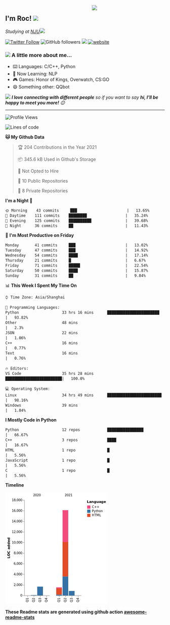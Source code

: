 <img align='right' src="https://media.giphy.com/media/M9gbBd9nbDrOTu1Mqx/giphy.gif" width="230">
<h2>I'm Roc! <img src="https://media.giphy.com/media/12oufCB0MyZ1Go/giphy.gif" width="50"></h2>
<p><em>Studying at <a href="http://www.nju.edu.cn">NJU</a><img src="https://media.giphy.com/media/WUlplcMpOCEmTGBtBW/giphy.gif" width="50"> 
</em></p>

[![Twitter Follow](https://img.shields.io/twitter/follow/Roc78862980?label=Follow)](https://twitter.com/intent/follow?screen_name=Roc78862980)
![GitHub followers](https://img.shields.io/github/followers/roc136?label=Follow&style=social)
![](https://visitor-badge.glitch.me/badge?page_id=Roc136.Roc136)
[![website](https://img.shields.io/badge/Website-46a2f1.svg?&style=flat-square&logo=Google-Chrome&logoColor=white&link=https://blog.roc136.top)](https://blog.roc136.top)
<!-- ![Waka Readme](https://github.com/anmol098/anmol098/workflows/Waka%20Readme/badge.svg) -->
<!-- [![Linkedin: anmol](https://img.shields.io/badge/-anmol-blue?style=flat-square&logo=Linkedin&logoColor=white&link=https://www.linkedin.com/in/anmol-p-singh/)](https://www.linkedin.com/in/anmol-p-singh/) -->

### <img src="https://media.giphy.com/media/VgCDAzcKvsR6OM0uWg/giphy.gif" width="50"> A little more about me...  

- ⌨️ Languages: C/C++, Python
- 🌱 Now Learning: NLP
- 🎮 Games: Honor of Kings, Overwatch, CS:GO
- 😄 Something other: QQbot

<img src="https://media.giphy.com/media/LnQjpWaON8nhr21vNW/giphy.gif" width="60"> <em><b>I love connecting with different people</b> so if you want to say <b>hi, I'll be happy to meet you more!</b> 😊</em>

---
<!--START_SECTION:waka-->
![Profile Views](http://img.shields.io/badge/Profile%20Views-3-blue)

![Lines of code](https://img.shields.io/badge/From%20Hello%20World%20I%27ve%20Written-20198%20lines%20of%20code-blue)

**🐱 My Github Data** 

> 🏆 204 Contributions in the Year 2021
 > 
> 📦 345.6 kB Used in Github's Storage 
 > 
> 🚫 Not Opted to Hire
 > 
> 📜 10 Public Repositories 
 > 
> 🔑 8 Private Repositories  
 > 
**I'm a Night 🦉** 

```text
🌞 Morning    43 commits     ███                      |   13.65% 
🌆 Daytime    111 commits    ████████                 |   35.24% 
🌃 Evening    125 commits    ██████████               |   39.68% 
🌙 Night      36 commits     ██                       |   11.43%

```
📅 **I'm Most Productive on Friday** 

```text
Monday       41 commits     ███                      |   13.02% 
Tuesday      47 commits     ███                      |   14.92% 
Wednesday    54 commits     ████                     |   17.14% 
Thursday     21 commits     █                        |   6.67% 
Friday       71 commits     █████                    |   22.54% 
Saturday     50 commits     ████                     |   15.87% 
Sunday       31 commits     ██                       |   9.84%

```


📊 **This Week I Spent My Time On** 

```text
⌚︎ Time Zone: Asia/Shanghai

💬 Programming Languages: 
Python                   33 hrs 16 mins      ███████████████████████  |   93.82% 
Other                    48 mins                                      |   2.3% 
JSON                     22 mins                                      |   1.06% 
C++                      16 mins                                      |   0.77% 
Text                     16 mins                                      |   0.76%

🔥 Editors: 
VS Code                  35 hrs 28 mins      █████████████████████████|   100.0%

💻 Operating System: 
Linux                    34 hrs 49 mins      ████████████████████████ |   98.16% 
Windows                  39 mins                                      |   1.84%

```

**I Mostly Code in Python** 

```text
Python                   12 repos            ████████████████         |   66.67% 
C++                      3 repos             ████                     |   16.67% 
HTML                     1 repo              █                        |   5.56% 
JavaScript               1 repo              █                        |   5.56% 
C                        1 repo              █                        |   5.56%

```


**Timeline**

![Chart not found](https://raw.githubusercontent.com/Roc136/Roc136/master/charts/bar_graph.png) 


<!--END_SECTION:waka-->

**These Readme stats are generated using github action [awesome-readme-stats](https://github.com/Roc136/waka-readme-stats)**
